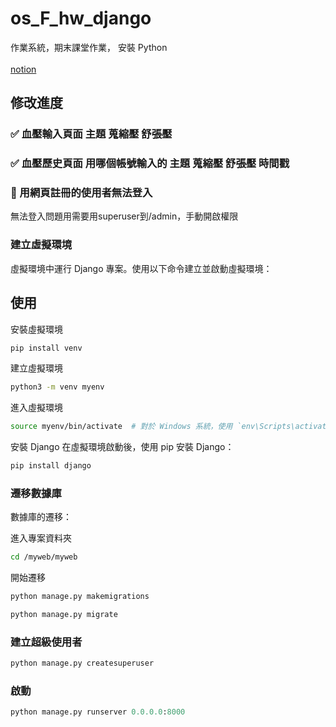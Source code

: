 # os_F_hw_django
作業系統，期末課堂作業，
安裝 Python
<br>
<br>
[notion](https://glow-panama-957.notion.site/51-e1aabcfa3590443f90ff249f3fa057ed?pvs=4)
<br>
## 修改進度
### ✅ 血壓輸入頁面 主題 蒐縮壓 舒張壓 
### ✅ 血壓歷史頁面 用哪個帳號輸入的 主題 蒐縮壓 舒張壓 時間戳
### 🚧 用網頁註冊的使用者無法登入
無法登入問題用需要用superuser到/admin，手動開啟權限
### 建立虛擬環境
虛擬環境中運行 Django 專案。使用以下命令建立並啟動虛擬環境：

## 使用
安裝虛擬環境
```bash
pip install venv
```
建立虛擬環境
```bash
python3 -m venv myenv
```
進入虛擬環境
```bash
source myenv/bin/activate  # 對於 Windows 系統，使用 `env\Scripts\activate`
```
安裝 Django
在虛擬環境啟動後，使用 pip 安裝 Django：

```bash
pip install django
```


### 遷移數據庫
數據庫的遷移：

進入專案資料夾
```bash
cd /myweb/myweb
```
開始遷移
```bash
python manage.py makemigrations
```

```bash
python manage.py migrate
```
### 建立超級使用者


```bash
python manage.py createsuperuser
```
### 啟動
```python
python manage.py runserver 0.0.0.0:8000
```





